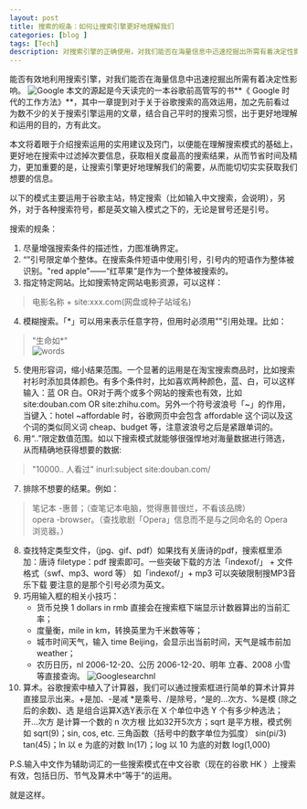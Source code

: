 ```yaml
---
layout: post
title: 搜索的规条：如何让搜索引擎更好地理解我们
categories: [blog ]
tags: [Tech]
description: 对搜索引擎的正确使用，对我们能否在海量信息中迅速挖掘出所需有着决定性影响。
---
```



能否有效地利用搜索引擎，对我们能否在海量信息中迅速挖掘出所需有着决定性影响。
![Google](http://dreamofbook.qiniudn.com/Google.png)
本文的源起是今天读完的一本谷歌前高管写的书**《 Google 时代的工作方法》**，其中一章提到对于关于谷歌搜索的高效运用，加之先前看过为数不少的关于搜索引擎运用的文章，结合自己平时的搜索习惯，出于更好地理解和运用的目的，方有此文。

本文将着眼于介绍搜索运用的实用建议及窍门，以便能在理解搜索模式的基础上，更好地在搜索中过滤掉次要信息，获取相关度最高的搜索结果，从而节省时间及精力，更加重要的是，让搜索引擎更好地理解我们的需要，从而能切切实实获取我们想要的信息。

以下的模式主要运用于谷歌主站，特定搜索（比如输入中文搜索，会说明），另外，对于各种搜索符号，都是英文输入模式之下的，无论是冒号还是引号。

搜索的规条：

1. 尽量增强搜索条件的描述性，力图准确界定。
2. “”引号限定单个整体。在搜索条件短语中使用引号，引号内的短语作为整体被识别。"red apple"——“红苹果”是作为一个整体被搜索的。
3. 指定特定网站。比如搜索特定网站电影资源，可以这样：
> 电影名称 + site:xxx.com(网盘或种子站域名)
 
4. 模糊搜索。「*」可以用来表示任意字符，但用时必须用""引用处理。比如：
>"生命如*"  
![words](http://dreamofbook.qiniudn.com/Googlesearchwords.png)  
5. 使用形容词，缩小结果范围。一个显著的运用是在淘宝搜索商品时，比如搜索衬衫时添加具体颜色。有多个条件时，比如喜欢两种颜色，蓝、白，可以这样输入：蓝 OR 白。OR对于两个或多个网站的搜索也有效，比如 site:douban.com OR site:zhihu.com。另外一个符号波浪号「~」的作用，当键入：hotel ~affordable 时，谷歌网页中会包含 affordable 这个词以及这个词的类似同义词 cheap、budget 等，注意波浪号之后是紧跟单词的。  
6. 用“..”限定数值范围。如以下搜索模式就能够很强悍地对海量数据进行筛选，从而精确地获得想要的数据:
>"10000.. 人看过" inurl:subject site:douban.com/

7. 排除不想要的结果。例如：
> 笔记本 -惠普；（查笔记本电脑，觉得惠普很烂，不看该品牌）  
> opera -browser。（查找歌剧「Opera」信息而不是与之同命名的 Opera 浏览器。）
8. 查找特定类型文件，（jpg、gif、pdf）如果找有关唐诗的pdf，搜索框里添加：唐诗 filetype：pdf 搜索即可。一些突破下载的方法「indexof/」 + 文件格式（swf、mp3、word 等） 如「indexof/」+ mp3 可以突破限制搜MP3音乐下载 要注意的是那个引号必须为英文。
9. 巧用输入框的相关小技巧：
      * 货币兑换 1 dollars in rmb 直接会在搜索框下端显示计数器算出的当前汇率；
      * 度量衡，mile in km，转换英里为千米数等等；
      * 城市时间天气，输入 time Beijing，会显示出当前时间，天气是城市前加 weather；
      * 农历日历，nl 2006-12-20、公历 2006-12-20、明年 立春、2008 小雪 等直接查询。
![Googlesearchnl](http://dreamofbook.qiniudn.com/Googlesearchnongli.png)     
10. 算术。谷歌搜索中植入了计算器，我们可以通过搜索框进行简单的算术计算并直接显示出来。+是加、-是减 *是乘号、/是除号，^是的…次方、%是模 (除之后的余数)、选 是组合运算X选Y表示在 X 个单位中选 Y 个有多少种选法；开…次方 是计算一个数的 n 次方根 比如32开5次方；sqrt 是平方根，模式例如 sqrt(9)；sin, cos, etc. 三角函数（括号中的数字单位为弧度） sin(pi/3) tan(45)；ln 以 e 为底的对数 ln(17)；log 以 10 为底的对数 log(1,000)

P.S.输入中文作为辅助词汇的一些搜索模式在中文谷歌（现在的谷歌 HK ）上搜索有效，包括日历、节气及算术中“等于”的运用。

就是这样。